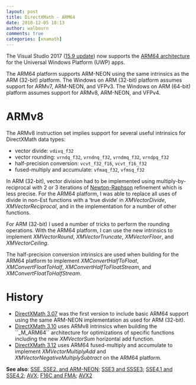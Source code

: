 ```yaml
---
layout: post
title: DirectXMath - ARM64
date: 2018-12-05 18:13
author: walbourn
comments: true
categories: [xnamath]
---
```

The Visual Studio 2017 ([15.9 update](https://walbourn.github.io/vs-2017-15-9-update/)) now supports the <a href="https://blogs.windows.com/buildingapps/2018/11/15/official-support-for-windows-10-on-arm-development">ARM64 architecture</a> for the Universal Windows Platform (UWP) apps.

The ARM64 platform supports ARM-NEON using the same intrinsics as the ARM (32-bit) platform. The Windows on ARM (32-bit) platform assumes support for ARMv7, ARM-NEON, and VFPv3. The Windows on ARM (64-bit) platform assumes support for ARMv8, ARM-NEON, and VFPv4.

# ARMv8

The ARMv8 instruction set implies support for several useful intrinsics for DirectXMath data types:

<ul>
 	<li>vector divide: <code>vdivq_f32</code></li>
 	<li>vector rounding: <code>vrndq_f32</code>, <code>vrndnq_f32</code>, <code>vrndmq_f32</code>, <code>vrndpq_f32</code></li>
 	<li>half-precision conversion: <code>vcvt_f32_f16</code>, <code>vcvt_f16_f32</code></li>
 	<li>fused-multiply and accumulate: <code>vfmaq_f32</code>, <code>vfmsq_f32</code></li>
</ul>

In ARM (32-bit), vector division had to be implemented using multiply-by-reciprocal with 2 or 3 iterations of <a href="https://en.wikipedia.org/wiki/Newton%27s_method">Newton-Raphson</a> refinement which is less precise. For the ARM64 platform, I was able to replace all uses of divide in non-Est functions with a ‘true divide’ in <em>XMVectorDivide</em>, <em>XMVectorReciprocal</em>, and in the implementation for a number of other functions.

For ARM (32-bit) I used a number of tricks to perform the rounding operations. With the ARM64 platform, I can use the new intrinsics to implement <em>XMVectorRound</em>, <em>XMVectorTruncate</em>, <em>XMVectorFloor</em>, and <em>XMVectorCeiling</em>.

The half-precision conversion intrinsics are used when building for the ARM64 platform to implement <em>XMConvertHalfToFloat</em>, <em>XMConvertFloatToHalf</em>, <em>XMConvertHalfToFloatStream</em>, and <em>XMConvertFloatToHalfStream</em>.

# History

<ul>
 	<li><a href="https://walbourn.github.io/directxmath-3-07/">DirectXMath 3.07</a> was the first version to include basic ARM64 support using the same ARM-NEON implementation as used for ARM (32-bit).</li>
 	<li><a href="https://walbourn.github.io/directxmath-3-10/">DirectXMath 3.10</a> uses ARMv8 intrinsics when building the ``_M_ARM64`` architecture for optimizations of specific functions including the new <em>XMVectorSum</em> horizontal add function.</li>
 	<li><a href="https://walbourn.github.io/directxmath-3-13/">DirectXMath 3.12</a> uses ARM64 fused-multiply and accumulate to implement <em>XMVectorMultiplyAdd</em> and <em>XMVectorNegativeMultiplySubtract</em> on the ARM64 platform.</li>
</ul>

<strong>See also</strong>: <a href="https://walbourn.github.io/directxmath-sse-sse2-and-arm-neon/">SSE. SSE2. and ARM-NEON</a>; <a href="https://walbourn.github.io/directxmath-sse3-and-ssse3/">SSE3 and SSSE3</a>; <a href="https://walbourn.github.io/directxmath-sse4-1-and-sse-4-2/">SSE4.1 and SSE4.2</a>; <a href="https://walbourn.github.io/directxmath-avx/">AVX</a>; <a href="https://walbourn.github.io/directxmath-f16c-and-fma/">F16C and FMA</a>; <a href="https://walbourn.github.io/directxmath-avx2/">AVX2</a>
